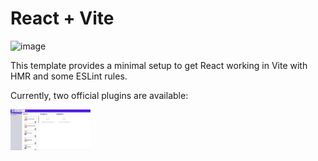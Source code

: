 # React + Vite


![image](https://github.com/user-attachments/assets/4594f95b-e257-4972-a990-995c9b32e5d6)


This template provides a minimal setup to get React working in Vite with HMR and some ESLint rules.

Currently, two official plugins are available:


<img src="kanban-board.png" width="128"/>